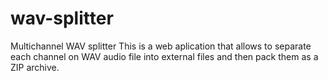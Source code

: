 # wav-splitter
Multichannel WAV splitter 
This is a web aplication that allows to separate each channel on WAV audio file into external files and then pack them as a ZIP archive.
